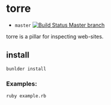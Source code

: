 # torre

* `master`
[![Build Status Master branch](https://travis-ci.org/MalloZup/torre.svg?branch=master)](https://travis-ci.org/MalloZup/torre)

torre is a pillar for inspecting web-sites.

## install

```console
bunlder install
```

### Examples:

```console
ruby example.rb
```
